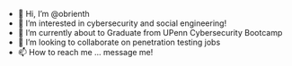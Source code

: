 - 👋 Hi, I’m @obrienth
- 👀 I’m interested in cybersecurity and social engineering!
- 🌱 I’m currently about to Graduate from UPenn Cybersecurity Bootcamp
- 💞️ I’m looking to collaborate on penetration testing jobs
- 📫 How to reach me ... message me!

